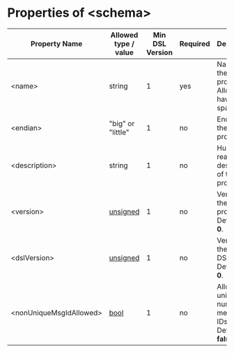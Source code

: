 # Properties of &lt;schema&gt;
|Property Name|Allowed type / value|Min DSL Version|Required|Description|
|-------------|-------------|-----------|--------|-----------|
|&lt;name&gt;|string|1|yes|Name of the protocol. Allowed to have spaces.|
|&lt;endian&gt;|"big" or "little"|1|no|Endian of the protocol.|
|&lt;description&gt;|string|1|no|Human readable description of the protocol.|
|&lt;version&gt;|[unsigned](../intro/numeric.md)|1|no|Version of the protocol. Defaults to **0**.|
|&lt;dslVersion&gt;|[unsigned](../intro/numeric.md)|1|no|Version of the used DSL. Defaults to **0**.|
|&lt;nonUniqueMsgIdAllowed&gt;|[bool](../intro/boolean.md)|1|no|Allow non-unique numeric message IDs. Defaults to **false**.|

